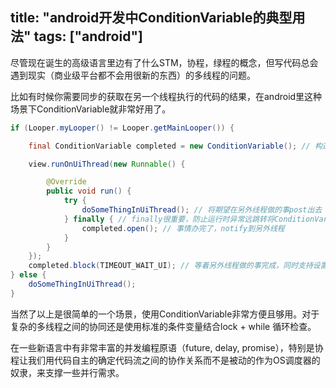 title: "android开发中ConditionVariable的典型用法"
tags: ["android"]
---

尽管现在诞生的高级语言里边有了什么STM，协程，绿程的概念，但写代码总会遇到现实（商业级平台都不会用很新的东西）的多线程的问题。

比如有时候你需要同步的获取在另一个线程执行的代码的结果，在android里这种场景下ConditionVariable就非常好用了。

```java
if (Looper.myLooper() != Looper.getMainLooper()) {

    final ConditionVariable completed = new ConditionVariable(); // 构造一个条件变量

    view.runOnUiThread(new Runnable() {

        @Override
        public void run() {
            try {
                doSomeThingInUiThread(); // 将期望在另外线程做的事post出去
            } finally { // finally很重要，防止运行时异常远跳转将ConditionVariable忘了open
                completed.open(); // 事情办完了，notify到另外线程
            }
        }
    });
    completed.block(TIMEOUT_WAIT_UI); // 等着另外线程做的事完成，同时支持设置超时
} else {
    doSomeThingInUiThread();
}
```

当然了以上是很简单的一个场景，使用ConditionVariable非常方便且够用。对于复杂的多线程之间的协同还是使用标准的条件变量结合lock + while 循环检查。

在一些新语言中有非常丰富的并发编程原语（future, delay, promise），特别是协程让我们用代码自主的确定代码流之间的协作关系而不是被动的作为OS调度器的奴隶，来支撑一些并行需求。
